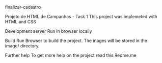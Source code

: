 finalizar-cadastro

Projeto de HTML de Campanhas - Task 1 This project was implemeted with HTML and CSS

Development server Run in browser locally

Build Run Browser to build the project. The inages will be stored in the image/ directory.

Further help To get more help on the project read this Redme.me
